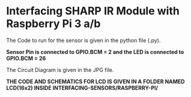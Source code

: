 # **Interfacing SHARP IR Module with Raspberry Pi 3 a/b**

The Code to run for the sensor is given in the python file (.py).

**Sensor Pin is connected to GPIO.BCM = 2 and the LED is connected to GPIO.BCM = 26**

The Circuit Diagram is given in the JPG file.

**THE CODE AND SCHEMATICS FOR LCD IS GIVEN IN A FOLDER NAMED LCD(16x2) INSIDE INTERFACING-SENSORS/RASPBERRY-PI/**


